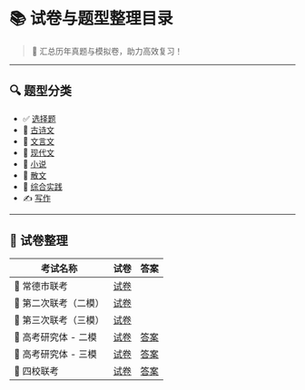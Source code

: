 # 📚 试卷与题型整理目录

> 🧠 汇总历年真题与模拟卷，助力高效复习！

---
## 🔍 题型分类

- ✅ [选择题](选择题.md)
- 📜 [古诗文](古诗文.md)
- 📖 [文言文](文言文.md)
- 📗 [现代文](现代文.md)
- 📕 [小说](小说.md)
- 📙 [散文](散文.md)
- 🧩 [综合实践](综合实践.md)
- ✍️ [写作](写作.md)

---

## 🎯 试卷整理

| 考试名称          | 试卷                                     | 答案                                             |
| ------------- | -------------------------------------- | ---------------------------------------------- |
| 📄 常德市联考      | [试卷](../../../../Resource/常德市联考.pdf)   |                                                |
| 📄 第二次联考（二模）  | [试卷](../../../../Resource/二模.pdf)      |                                                |
| 📄 第三次联考（三模）  | [试卷](../../../../Resource/三模.pdf)      |                                                |
| 📘 高考研究体 - 二模 | [试卷](../../../../Resource/高考研究体二模.pdf) | [答案](../../../../Resource/高考联合体第二次联考语文-答案.pdf) |
| 📘 高考研究体 - 三模 | [试卷](../../../../Resource/高考研究体三模.pdf) | [答案](../../../../Resource/高考联合体第三次联考语文-答案.pdf) |
| 📗 四校联考       | [试卷](../../../../Resource/四校联考.pdf)    | [答案](../../../../Resource/四校联考语文-答案.pdf)       |
